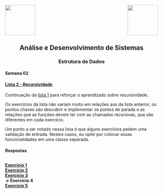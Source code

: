 <div>
  <img src="https://www.fateczl.edu.br/assets/logos/fatec-zl.png" height=100>
  <img src="https://www.fateczl.edu.br/assets/logos/novo-logo-colorido.png" align="right" height=100>
</div>

<h2 align="center">Análise e Desenvolvimento de Sistemas</h2>
<h3 align="center">Estrutura de Dados</h3>
<h4>Semana 02</h4>

<h4>
  
[Lista 2 - Recursividade](https://github.com/leo-gremes-ads/ED_S02_E01_Multiplicacao/blob/main/Recursividade%20Lista%202.pdf)
</h4>

Continuação da [lista 1](https://github.com/leo-gremes-ads/ED_S01_E01_Soma-Naturais/blob/main/Lista%201%20-%20Recursividade.pdf)
para reforçar o aprendizado sobre recursividade.

<p>Os exercícios da lista não variam muito em relações aos da lista anterior, os pontos chaves são descobrir e implementar os pontos de parada e as relações que as funções devem ter com as chamadas recursivas, que são diferentes em cada exercício.
<p>Um ponto a ser notado nessa lista é que alguns exercícios pedem uma validação de entrada. Nestes casos, eu optei por colocar essas funcionalidades em uma classe separada.

<h4>Respostas<br><br>
  
[Exercício 1](https://github.com/leo-gremes-ads/ED_S02_E01_Multiplicacao)<br>
[Exercício 2](https://github.com/leo-gremes-ads/ED_S02_E02_Resto)<br>
[Exercício 3](https://github.com/leo-gremes-ads/ED_S02_E03_Pares)<br>
-> Exercício 4<br>
[Exercício 5](https://github.com/leo-gremes-ads/ED_S02_E05_MDC)<br>
</h4>
